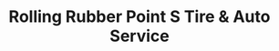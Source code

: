 ---
title: "Rolling Rubber Point S Tire & Auto Service"
url: /miles-city/rolling-rubber-point-s-tire-and-auto-service/
shop: car repair
---
